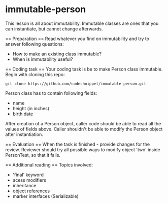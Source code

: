 # immutable-person

This lesson is all about immutability. Immutable classes are ones that you can instantiate, but cannot change afterwards.

== Preparation ==
Read whatever you find on immutability and try to answer following questions:
- How to make an existing class immutable?
- When is immutability useful?

== Coding task ==
Your coding task is be to make Person class immutable.
Begin with cloning this repo:

`git clone https://github.com/codeshnippet/immutable-person.git`

Person class has to contain following fields:
- name
- height (in inches)
- birth date

After creation of a Person object, caller code should be able to read all the values of fields above.
Caller shouldn't be able to modify the Person object after instantiation.

== Evaluation ==
When the task is finished - provide changes for the review. Reviewer should try all possible ways to modify object 'two' inside PersonTest, so that it fails.

== Additional reading ==
Topics involved:
- 'final' keyword
- acess modifiers
- inheritance
- object references
- marker interfaces (Serializable)

